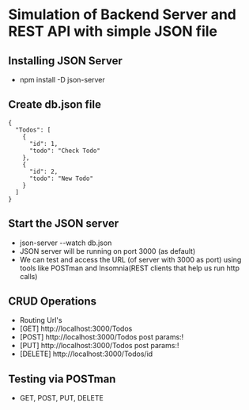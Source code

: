 # Simulation of Backend Server and REST API with simple JSON file

## Installing JSON Server
- npm install -D json-server

## Create db.json file

    {
      "Todos": [
        {
          "id": 1,
          "todo": "Check Todo"
        },
        {
          "id": 2,
          "todo": "New Todo"
        }
      ]
    }

## Start the JSON server
- json-server --watch db.json
- JSON server will be running on port 3000 (as default)
- We can test and access the URL (of server with 3000 as port) using tools like POSTman
and Insomnia(REST clients that help us run http calls)

## CRUD Operations
- Routing Url's
- [GET] http://localhost:3000/Todos
- [POST] http://localhost:3000/Todos post params:!
- [PUT] http://localhost:3000/Todos post params:!
- [DELETE] http://localhost:3000/Todos/id

## Testing via POSTman
- GET, POST, PUT, DELETE

